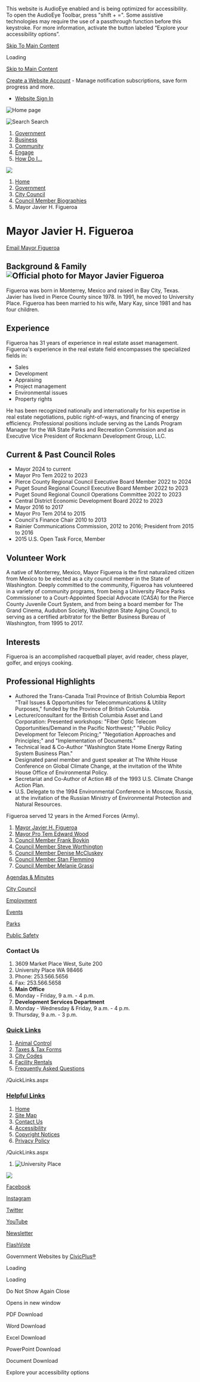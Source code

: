 This website is AudioEye enabled and is being optimized for accessibility. To open the AudioEye Toolbar, press "shift + =". Some assistive technologies may require the use of a passthrough function before this keystroke. For more information, activate the button labeled “Explore your accessibility options”.

[Skip To Main Content](https://www.cityofup.com/280/Mayor-Javier-Figueroa/)

Loading

[Skip to Main Content](https://www.cityofup.com/280/Mayor-Javier-Figueroa/)

[Create a Website Account](https://www.cityofup.com/MyAccount/ProfileCreate) - Manage notification subscriptions, save form progress and more.   

- [Website Sign In](https://www.cityofup.com/MyAccount)

![Home page](https://www.cityofup.com/ImageRepository/Document?documentID=60)

![Search](https://www.cityofup.com/ImageRepository/Document?documentID=64) Search

1. [Government](https://www.cityofup.com/27/Government)
2. [Business](https://www.cityofup.com/35/Business)
3. [Community](https://www.cityofup.com/31/Community)
4. [Engage](https://www.cityofup.com/101/Engage)
5. [How Do I...](https://www.cityofup.com/9/How-Do-I)

<!--THE END-->

![](https://www.cityofup.com/ImageRepository/Document?documentID=61)

1. [Home](https://www.cityofup.com)
2. [Government](https://www.cityofup.com/27/Government)
3. [City Council](https://www.cityofup.com/252/City-Council)
4. [Council Member Biographies](https://www.cityofup.com/277/Council-Member-Biographies)
5. Mayor Javier H. Figueroa

# Mayor Javier H. Figueroa

[Email Mayor Figueroa](mailto:jfigueroa@CityofUP.com)

## Background &amp; Family![Official photo for Mayor Javier Figueroa](https://www.cityofup.com/ImageRepository/Document?documentId=3989)

Figueroa was born in Monterrey, Mexico and raised in Bay City, Texas. Javier has lived in Pierce County since 1978. In 1991, he moved to University Place. Figueroa has been married to his wife, Mary Kay, since 1981 and has four children.

## Experience

Figueroa has 31 years of experience in real estate asset management. Figueroa's experience in the real estate field encompasses the specialized fields in:

- Sales
- Development
- Appraising
- Project management
- Environmental issues
- Property rights

He has been recognized nationally and internationally for his expertise in real estate negotiations, public right-of-ways, and financing of energy efficiency. Professional positions include serving as the Lands Program Manager for the WA State Parks and Recreation Commission and as Executive Vice President of Rockmann Development Group, LLC.

## Current &amp; Past Council Roles

- Mayor 2024 to current
- Mayor Pro Tem 2022 to 2023
- Pierce County Regional Council Executive Board Member 2022 to 2024
- Puget Sound Regional Council Executive Board Member 2022 to 2023
- Puget Sound Regional Council Operations Committee 2022 to 2023
- Central District Economic Development Board 2022 to 2023
- Mayor 2016 to 2017
- Mayor Pro Tem 2014 to 2015
- Council's Finance Chair 2010 to 2013
- Rainier Communications Commission, 2012 to 2016; President from 2015 to 2016
- 2015 U.S. Open Task Force, Member

## Volunteer Work

A native of Monterrey, Mexico, Mayor Figueroa is the first naturalized citizen from Mexico to be elected as a city council member in the State of Washington. Deeply committed to the community, Figueroa has volunteered in a variety of community programs, from being a University Place Parks Commissioner to a Court-Appointed Special Advocate (CASA) for the Pierce County Juvenile Court System, and from being a board member for The Grand Cinema, Audubon Society, Washington State Aging Council, to serving as a certified arbitrator for the Better Business Bureau of Washington, from 1995 to 2017.

## Interests

Figueroa is an accomplished racquetball player, avid reader, chess player, golfer, and enjoys cooking.

## Professional Highlights

- Authored the Trans-Canada Trail Province of British Columbia Report "Trail Issues &amp; Opportunities for Telecommunications &amp; Utility Purposes," funded by the Province of British Columbia.
- Lecturer/consultant for the British Columbia Asset and Land Corporation: Presented workshops: "Fiber Optic Telecom Opportunities/Demand in the Pacific Northwest;" "Public Policy Development for Telecom Pricing;" "Negotiation Approaches and Principles;" and "Implementation of Documents."
- Technical lead &amp; Co-Author "Washington State Home Energy Rating System Business Plan."
- Designated panel member and guest speaker at The White House Conference on Global Climate Change, at the invitation of the White House Office of Environmental Policy.
- Secretariat and Co-Author of Action #8 of the 1993 U.S. Climate Change Action Plan.
- U.S. Delegate to the 1994 Environmental Conference in Moscow, Russia, at the invitation of the Russian Ministry of Environmental Protection and Natural Resources.

Figueroa served 12 years in the Armed Forces (Army).

1. [Mayor Javier H. Figueroa](https://www.cityofup.com/280/Mayor-Javier-H-Figueroa)
2. [Mayor Pro Tem Edward Wood](https://www.cityofup.com/283/Mayor-Pro-Tem-Edward-Wood)
3. [Council Member Frank Boykin](https://www.cityofup.com/281/Council-Member-Frank-Boykin)
4. [Council Member Steve Worthington](https://www.cityofup.com/279/Council-Member-Steve-Worthington)
5. [Council Member Denise McCluskey](https://www.cityofup.com/285/Council-Member-Denise-McCluskey)
6. [Council Member Stan Flemming](https://www.cityofup.com/284/Council-Member-Stan-Flemming)
7. [Council Member Melanie Grassi](https://www.cityofup.com/278/Council-Member-Melanie-Grassi)

[Agendas &amp; Minutes](https://www.cityofup.com/AgendaCenter)

[City Council](https://www.cityofup.com/252/City-Council)

[Employment](https://www.cityofup.com/233/Human-Resources)

[Events](https://www.cityofup.com/132/Events)

[Parks](https://www.cityofup.com/Facilities)

[Public Safety](https://www.cityofup.com/205/Police)

### Contact Us

1. 3609 Market Place West, Suite 200
2. University Place WA 98466
3. Phone: 253.566.5656
4. Fax: 253.566.5658
5. **Main Office**
6. Monday - Friday, 9 a.m. - 4 p.m.
7. **Development Services Department**
8. Monday - Wednesday &amp; Friday, 9 a.m. - 4 p.m.
9. Thursday, 9 a.m. - 3 p.m.

### [Quick Links](https://www.cityofup.com/QuickLinks.aspx?CID=19)

1. [Animal Control](https://www.cityofup.com/161/Animal-Control)
2. [Taxes &amp; Tax Forms](https://www.cityofup.com/363/Taxes-Fees)
3. [City Codes](https://www.cityofup.com/216/City-Codes)
4. [Facility Rentals](https://www.cityofup.com/199/Facility-Rentals)
5. [Frequently Asked Questions](https://www.cityofup.com/faq.aspx)

/QuickLinks.aspx

### [Helpful Links](https://www.cityofup.com/QuickLinks.aspx?CID=20)

1. [Home](https://www.cityofup.com)
2. [Site Map](https://www.cityofup.com/sitemap)
3. [Contact Us](https://www.cityofup.com/directory.aspx)
4. [Accessibility](https://www.cityofup.com/accessibility)
5. [Copyright Notices](https://www.cityofup.com/copyright)
6. [Privacy Policy](https://www.cityofup.com/privacy)

/QuickLinks.aspx

1. ![University Place](https://www.cityofup.com/ImageRepository/Document?documentId=67)

![](https://www.cityofup.com/ImageRepository/Document?documentID=65)

[Facebook](https://www.cityofup.com/facebook)

[Instagram](https://www.cityofup.com/instagram)

[Twitter](https://www.cityofup.com/twitter)

[YouTube](https://www.cityofup.com/youtube)

[Newsletter](https://www.cityofup.com/196/Headlines-Newsletter)

[FlashVote](https://www.flashvote.com/cityofup)

Government Websites by [CivicPlus®](https://connect.civicplus.com/referral)

Loading

Loading

Do Not Show Again Close

Opens in new window

PDF Download

Word Download

Excel Download

PowerPoint Download

Document Download

Explore your accessibility options